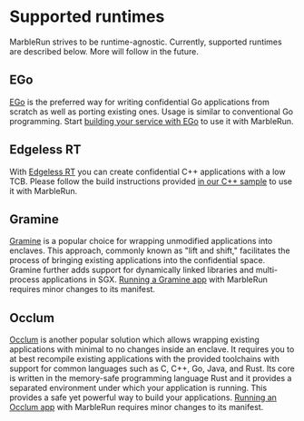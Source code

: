 # Supported runtimes

MarbleRun strives to be runtime-agnostic. Currently, supported runtimes are described below. More will follow in the future.

## EGo
[EGo](https://github.com/edgelesssys/ego) is the preferred way for writing confidential Go applications from scratch as well as porting existing ones. Usage is similar to conventional Go programming. Start [building your service with EGo](../building-services/ego.md) to use it with MarbleRun.

## Edgeless RT
With [Edgeless RT](https://github.com/edgelesssys/edgelessrt) you can create confidential C++ applications with a low TCB. Please follow the build instructions provided [in our C++ sample](https://github.com/edgelesssys/marblerun/blob/master/samples/helloc%2B%2B) to use it with MarbleRun.

## Gramine
[Gramine](https://gramineproject.io/) is a popular choice for wrapping unmodified applications into enclaves.
This approach, commonly known as "lift and shift," facilitates the process of bringing existing applications into the confidential space.
Gramine further adds support for dynamically linked libraries and multi-process applications in SGX.
[Running a Gramine app](../building-services/gramine.md) with MarbleRun requires minor changes to its manifest.

## Occlum
[Occlum](https://github.com/occlum/occlum) is another popular solution which allows wrapping existing applications with minimal to no changes inside an enclave. It requires you to at best recompile existing applications with the provided toolchains with support for common languages such as C, C++, Go, Java, and Rust.
Its core is written in the memory-safe programming language Rust and it provides a separated environment under which your application is running. This provides a safe yet powerful way to build your applications.
[Running an Occlum app](../building-services/occlum.md) with MarbleRun requires minor changes to its manifest.
